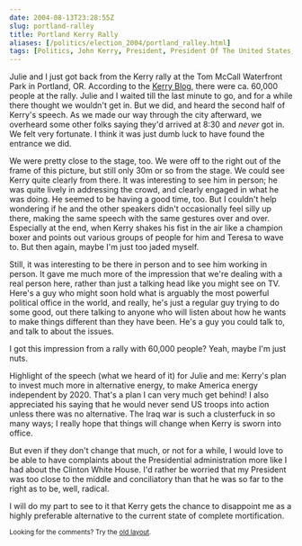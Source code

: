 ```yaml
--- 
date: 2004-08-13T23:28:55Z
slug: portland-ralley
title: Portland Kerry Rally
aliases: [/politics/election_2004/portland_ralley.html]
tags: [Politics, John Kerry, President, President Of The United States, elections, Portland, Oregon, August]
---
```


<p>Julie and I just got back from the Kerry rally at the Tom McCall Waterfront
Park in Portland, OR. According to the <a href="http://blog.johnkerry.com/" title="Kerry Blog">Kerry Blog</a>, there were ca. 60,000 people at the rally.
Julie and I waited till the last minute to go, and for a while there thought
we wouldn't get in. But we did, and heard the second half of Kerry's speech.
As we made our way through the city afterward, we overheard some other folks
saying they'd arrived at 8:30 and <em>never</em> got in. We felt very fortunate.
I think it was just dumb luck to have found the entrance we did.</p>

<p>We were pretty close to the stage, too. We were off to the right out of the
frame of this picture, but still only 30m or so from the stage. We could see
Kerry quite clearly from there. It was interesting to see him in person; he
was quite lively in addressing the crowd, and clearly engaged in what he was
doing. He seemed to be having a good time, too. But I couldn't help wondering
if he and the other speakers didn't occasionally feel silly up there, making
the same speech with the same gestures over and over. Especially at the end,
when Kerry shakes his fist in the air like a champion boxer and points out
various groups of people for him and Teresa to wave to. But then again, maybe
I'm just too jaded myself.</p>

<p>Still, it was interesting to be there in person and to see him working in
person. It gave me much more of the impression that we're dealing with a real
person here, rather than just a talking head like you might see on TV. Here's
a guy who might soon hold what is arguably the most powerful political office
in the world, and really, he's just a regular guy trying to do some good, out
there talking to anyone who will listen about how he wants to make things
different than they have been. He's a guy you could talk to, and talk to about
the issues.</p>

<p>I got this impression from a rally with 60,000 people? Yeah, maybe I'm just
nuts.</p>

<p>Highlight of the speech (what we heard of it) for Julie and me: Kerry's
plan to invest much more in alternative energy, to make America energy
independent by 2020. That's a plan I can very much get behind! I also
appreciated his saying that he would never send US troops into action unless
there was no alternative. The Iraq war is such a clusterfuck in so many ways;
I really hope that things will change when Kerry is sworn into office.</p>

<p>But even if they don't change that much, or not for a while, I would love
to be able to have complaints about the Presidential administration more like
I had about the Clinton White House. I'd rather be worried that my President
was too close to the middle and conciliatory than that he was so far to the
right as to be, well, radical.</p>

<p>I will do my part to see to it that Kerry gets the chance to disappoint me
as a highly preferable alternative to the current state of complete
mortification.</p>

<p class="past"><small>Looking for the comments? Try the <a rel="nofollow" href="//past.justatheory.com/politics/election_2004/portland_ralley.html">old layout</a>.</small></p>
